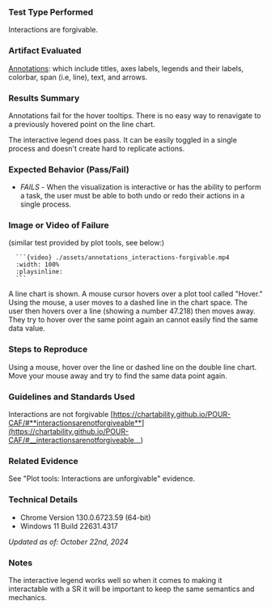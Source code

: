 ### Test Type Performed

Interactions are forgivable.

### Artifact Evaluated

[Annotations](https://docs.bokeh.org/en/latest/docs/user_guide/interaction.html): which include titles, axes labels, legends and their labels, colorbar, span (i.e, line), text, and arrows.

### Results Summary

Annotations fail for the hover tooltips. There is no easy way to renavigate to a previously hovered point on the line chart.

The interactive legend does pass. It can be easily toggled in a single process and doesn't create hard to replicate actions.

### Expected Behavior (Pass/Fail)

- _FAILS_ - When the visualization is interactive or has the ability to perform a task, the user must be able to both undo or redo their actions in a single process.

### Image or Video of Failure

(similar test provided by plot tools, see below:)

````
  ```{video} ./assets/annotations_interactions-forgivable.mp4
  :width: 100%
  :playsinline:
  ```
````

A line chart is shown. A mouse cursor hovers over a plot tool called "Hover." Using the mouse, a user moves to a dashed line in the chart space. The user then hovers over a line (showing a number 47.218) then moves away. They try to hover over the same point again an cannot easily find the same data value.

### Steps to Reproduce

Using a mouse, hover over the line or dashed line on the double line chart. Move your mouse away and try to find the same data point again.

### Guidelines and Standards Used

Interactions are not forgivable [https://chartability.github.io/POUR-CAF/#**interactionsarenotforgiveable**](https://chartability.github.io/POUR-CAF/#__interactionsarenotforgiveable__)

### Related Evidence
See "Plot tools: Interactions are unforgivable" evidence. 

<!-- ### Known or Documented Issues
(If there is already a github issue created for this test or a related test, it will be listed here.) -->

### Technical Details

- Chrome Version 130.0.6723.59 (64-bit)
- Windows 11 Build 22631.4317

_Updated as of: October 22nd, 2024_

### Notes

The interactive legend works well so when it comes to making it interactable with a SR it will be important to keep the same semantics and mechanics.
